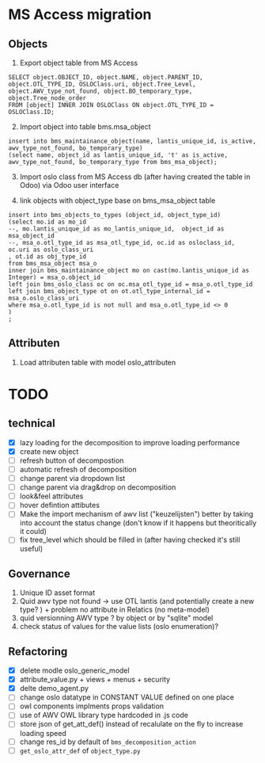 # MS Access migration #

## Objects ##


1. Export object table from MS Access
```
SELECT object.OBJECT_ID, object.NAME, object.PARENT_ID, object.OTL_TYPE_ID, OSLOClass.uri, object.Tree_Level, object.AWV_type_not_found, object.BO_temporary_type, object.Tree_node_order
FROM [object] INNER JOIN OSLOClass ON object.OTL_TYPE_ID = OSLOClass.ID;
````

2. Import object into table bms.msa_object
```
insert into bms_maintainance_object(name, lantis_unique_id, is_active, awv_type_not_found, bo_temporary_type)
(select name, object_id as lantis_unique_id, 't' as is_active, awv_type_not_found, bo_temporary_type from bms_msa_object);
```

3. Import oslo class from MS Access db (after having created the table in Odoo)
via Odoo user interface

4. link objects with object_type base on bms_msa_object table

```
insert into bms_objects_to_types (object_id, object_type_id)
(select mo.id as mo_id
--, mo.lantis_unique_id as mo_lantis_unique_id,  object_id as msa_object_id 
--, msa_o.otl_type_id as msa_otl_type_id, oc.id as osloclass_id, oc.uri as oslo_class_uri
, ot.id as obj_type_id
from bms_msa_object msa_o
inner join bms_maintainance_object mo on cast(mo.lantis_unique_id as Integer) = msa_o.object_id 
left join bms_oslo_class oc on oc.msa_otl_type_id = msa_o.otl_type_id
left join bms_object_type ot on ot.otl_type_internal_id = msa_o.oslo_class_uri
where msa_o.otl_type_id is not null and msa_o.otl_type_id <> 0
)
;
```

## Attributen ##
1. Load attributen table with model oslo_attributen

# TODO # 
## technical ##
- [x] lazy loading for the decomposition to improve loading performance
- [X] create new object
- [ ] refresh button of decompostion
- [ ] automatic refresh of decomposition
- [ ] change parent via dropdown list
- [ ] change parent via drag&drop on decomposition
- [ ] look&feel attributes
- [ ] hover defintion attibutes
- [ ] Make the import mechanism of awv list ("keuzelijsten") better by taking into account the status change (don't  know if it happens but 
theoritically it could)
- [ ] fix tree_level which should be filled in (after having checked it's still useful)

## Governance ##
1. Unique ID asset format
2. Quid awv type not found -> use OTL lantis (and potentially create a new type? ) + problem no attribute in Relatics (no meta-model)
3. quid versionning AWV type ? by object or by "sqlite" model
4. check status of values for the value lists (oslo enumeration)?

## Refactoring ##
- [x] delete modle oslo_generic_model
- [x] attribute_value.py + views + menus + security
- [x] delte demo_agent.py
- [ ] change oslo datatype in CONSTANT VALUE defined on one place
- [ ] owl components implments props validation
- [ ] use of AWV OWL library type hardcoded in .js code
- [ ] store json of get_att_def() instead of recalulate on the fly to increase loading speed
- [ ] change res_id by default of `bms_decomposition_action`
- [ ] `get_oslo_attr_def` of `object_type.py`